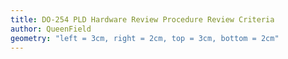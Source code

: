 ```yaml
---
title: DO-254 PLD Hardware Review Procedure Review Criteria
author: QueenField
geometry: "left = 3cm, right = 2cm, top = 3cm, bottom = 2cm"
---
```

